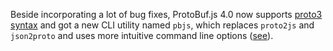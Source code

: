 Beside incorporating a lot of bug fixes, ProtoBuf.js 4.0 now supports [proto3 syntax](https://developers.google.com/protocol-buffers/docs/proto3) and got a new CLI utility named `pbjs`, which replaces `proto2js` and `json2proto` and uses more intuitive command line options ([see](https://github.com/dcodeIO/ProtoBuf.js/wiki/pbjs)).